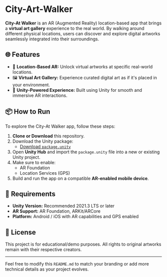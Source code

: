 # City-Art-Walker

**City-At Walker** is an AR (Augmented Reality) location-based app that brings a **virtual art gallery** experience to the real world. By walking around different physical locations, users can discover and explore digital artworks seamlessly integrated into their surroundings.

## 🌐 Features

- 📍 **Location-Based AR:** Unlock virtual artworks at specific real-world locations.
- 🖼️ **Virtual Art Gallery:** Experience curated digital art as if it's placed in your environment.
- 📱 **Unity-Powered Experience:** Built using Unity for smooth and immersive AR interactions.

## 📦 How to Run

To explore the City-At Walker app, follow these steps:

1. **Clone or Download** this repository.
2. Download the Unity package:
   - [Download `package.unity`](./package.unity)
3. Open **Unity Hub** and import the `package.unity` file into a new or existing Unity project.
4. Make sure to enable:
   - AR Foundation
   - Location Services (GPS)
5. Build and run the app on a compatible **AR-enabled mobile device**.

## 🧰 Requirements

- **Unity Version:** Recommended 2021.3 LTS or later
- **AR Support:** AR Foundation, ARKit/ARCore
- **Platform:** Android / iOS with AR capabilities and GPS enabled

## 📄 License

This project is for educational/demo purposes. All rights to original artworks remain with their respective creators.

---

Feel free to modify this `README.md` to match your branding or add more technical details as your project evolves.
